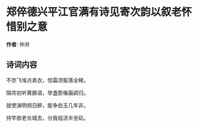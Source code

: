 # 郑倅德兴平江官满有诗见寄次韵以叙老怀惜别之意

**作者**: 仲并

## 诗词内容

不奈飞埃点素衣，惊霜须鬓落全稀。

隔帘初听黄鹂语，举盏那催画鹢归。

就使渊明频日醉，能争伯玉几年非。

持竿欲老长城去，分我临流半坐矶。

